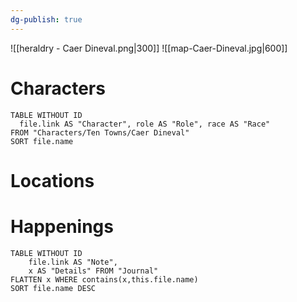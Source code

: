 ```yaml
---
dg-publish: true
---
```

![[heraldry - Caer Dineval.png|300]]
![[map-Caer-Dineval.jpg|600]]
# Characters

```dataview 
TABLE WITHOUT ID
  file.link AS "Character", role AS "Role", race AS "Race"
FROM "Characters/Ten Towns/Caer Dineval"
SORT file.name
```

# Locations
# Happenings
```dataview
TABLE WITHOUT ID
	file.link AS "Note", 
	x AS "Details" FROM "Journal"
FLATTEN x WHERE contains(x,this.file.name) 
SORT file.name DESC
```
